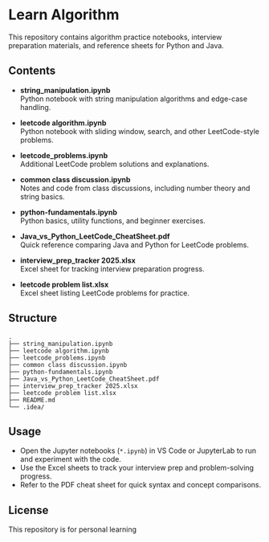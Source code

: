 # Learn Algorithm

This repository contains algorithm practice notebooks, interview preparation materials, and reference sheets for Python and Java.

## Contents

- **string_manipulation.ipynb**  
  Python notebook with string manipulation algorithms and edge-case handling.

- **leetcode algorithm.ipynb**  
  Python notebook with sliding window, search, and other LeetCode-style problems.

- **leetcode_problems.ipynb**  
  Additional LeetCode problem solutions and explanations.

- **common class discussion.ipynb**  
  Notes and code from class discussions, including number theory and string basics.

- **python-fundamentals.ipynb**  
  Python basics, utility functions, and beginner exercises.

- **Java_vs_Python_LeetCode_CheatSheet.pdf**  
  Quick reference comparing Java and Python for LeetCode problems.

- **interview_prep_tracker 2025.xlsx**  
  Excel sheet for tracking interview preparation progress.

- **leetcode problem list.xlsx**  
  Excel sheet listing LeetCode problems for practice.

## Structure

```
.
├── string_manipulation.ipynb
├── leetcode algorithm.ipynb
├── leetcode_problems.ipynb
├── common class discussion.ipynb
├── python-fundamentals.ipynb
├── Java_vs_Python_LeetCode_CheatSheet.pdf
├── interview_prep_tracker 2025.xlsx
├── leetcode problem list.xlsx
├── README.md
└── .idea/
```

## Usage

- Open the Jupyter notebooks (`*.ipynb`) in VS Code or JupyterLab to run and experiment with the code.
- Use the Excel sheets to track your interview prep and problem-solving progress.
- Refer to the PDF cheat sheet for quick syntax and concept comparisons.

## License

This repository is for personal learning